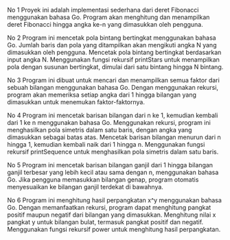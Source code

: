 No 1
Proyek ini adalah implementasi sederhana dari deret Fibonacci menggunakan bahasa Go. 
Program akan menghitung dan menampilkan deret Fibonacci hingga angka ke-n yang dimasukkan oleh pengguna.

No 2
Program ini mencetak pola bintang bertingkat menggunakan bahasa Go. 
Jumlah baris dan pola yang ditampilkan akan mengikuti angka N yang dimasukkan oleh pengguna.
Mencetak pola bintang bertingkat berdasarkan input angka N.
Menggunakan fungsi rekursif printStars untuk menampilkan pola dengan susunan bertingkat, dimulai dari satu bintang hingga N bintang.

No 3
Program ini dibuat untuk mencari dan menampilkan semua faktor dari sebuah bilangan menggunakan bahasa Go. 
Dengan menggunakan rekursi, program akan memeriksa setiap angka dari 1 hingga bilangan yang dimasukkan untuk menemukan faktor-faktornya.

No 4
Program ini mencetak barisan bilangan dari n ke 1, kemudian kembali dari 1 ke n menggunakan bahasa Go. 
Menggunakan rekursi, program ini menghasilkan pola simetris dalam satu baris, dengan angka yang dimasukkan sebagai batas atas.
Mencetak barisan bilangan menurun dari n hingga 1, kemudian kembali naik dari 1 hingga n.
Menggunakan fungsi rekursif printSequence untuk menghasilkan pola simetris dalam satu baris.

No 5
Program ini mencetak barisan bilangan ganjil dari 1 hingga bilangan ganjil terbesar yang lebih kecil atau sama dengan n, menggunakan bahasa Go. 
Jika pengguna memasukkan bilangan genap, program otomatis menyesuaikan ke bilangan ganjil terdekat di bawahnya.

No 6
Program ini menghitung hasil perpangkatan x^y menggunakan bahasa Go. 
Dengan memanfaatkan rekursi, program dapat menghitung pangkat positif maupun negatif dari bilangan yang dimasukkan.
Menghitung nilai x pangkat y untuk bilangan bulat, termasuk pangkat positif dan negatif.
Menggunakan fungsi rekursif power untuk menghitung hasil perpangkatan.
